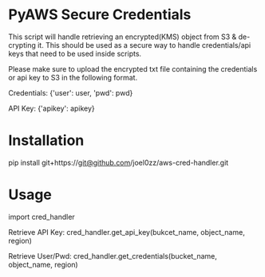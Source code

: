# PyAWS Secure Credentials

This script will handle retrieving an encrypted(KMS) object from S3 & de-crypting it. This should be used as a secure way to handle
credentials/api keys that need to be used inside scripts.

Please make sure to upload the encrypted txt file containing the credentials or api key to S3 in the following format.

Credentials:
{'user': user, 'pwd': pwd}

API Key:
{'apikey': apikey}

# Installation

pip install git+https://git@github.com/joel0zz/aws-cred-handler.git

# Usage

import cred_handler

Retrieve API Key:
cred_handler.get_api_key(bukcet_name, object_name, region)

Retrieve User/Pwd:
cred_handler.get_credentials(bucket_name, object_name, region)


